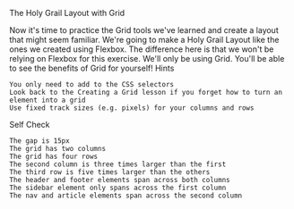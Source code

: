 The Holy Grail Layout with Grid

Now it's time to practice the Grid tools we've learned and create a layout that might seem familiar. We're going to make a Holy Grail Layout like the ones we created using Flexbox. The difference here is that we won't be relying on Flexbox for this exercise. We'll only be using Grid. You'll be able to see the benefits of Grid for yourself!
Hints

    You only need to add to the CSS selectors
    Look back to the Creating a Grid lesson if you forget how to turn an element into a grid
    Use fixed track sizes (e.g. pixels) for your columns and rows


Self Check

    The gap is 15px
    The grid has two columns
    The grid has four rows
    The second column is three times larger than the first
    The third row is five times larger than the others
    The header and footer elements span across both columns
    The sidebar element only spans across the first column
    The nav and article elements span across the second column

